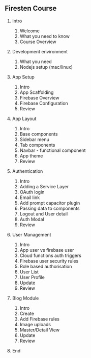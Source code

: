 ## Firesten Course

1. Intro

   1. Welcome
   2. What you need to know
   3. Course Overview

2. Development environment

   1. What you need
   2. Nodejs setup (mac/linux)

3. App Setup

   1. Intro
   2. App Scaffolding
   3. Firebase Overview
   4. Firebase Configuration
   5. Review

4. App Layout

   1. Intro
   2. Base components
   3. Sidebar menu
   4. Tab components
   5. Navbar - functional component
   6. App theme
   7. Review

5. Authentication

   1. Intro
   2. Adding a Service Layer
   3. OAuth login
   4. Email link
   5. Add prompt capacitor plugin
   6. Passing data to components
   7. Logout and User detail
   8. Auth Modal
   9. Review

6. User Management

   1. Intro
   2. App user vs firebase user
   3. Cloud functions auth triggers
   4. Firebase user security rules
   5. Role based authorisation
   6. User List
   7. User Profile
   8. Update
   9. Review

7. Blog Module

   1. Intro
   2. Create
   3. Add Firebase rules
   4. Image uploads
   5. Master/Detail View
   6. Update
   7. Review

8. End
